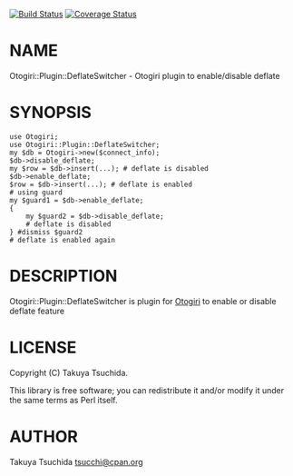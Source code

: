 [![Build Status](https://travis-ci.org/tsucchi/p5-Otogiri-Plugin-DeflateSwitcher.png?branch=master)](https://travis-ci.org/tsucchi/p5-Otogiri-Plugin-DeflateSwitcher) [![Coverage Status](https://coveralls.io/repos/tsucchi/p5-Otogiri-Plugin-DeflateSwitcher/badge.png?branch=master)](https://coveralls.io/r/tsucchi/p5-Otogiri-Plugin-DeflateSwitcher?branch=master)
# NAME

Otogiri::Plugin::DeflateSwitcher - Otogiri plugin to enable/disable deflate

# SYNOPSIS

    use Otogiri;
    use Otogiri::Plugin::DeflateSwitcher;
    my $db = Otogiri->new($connect_info);
    $db->disable_deflate;
    my $row = $db->insert(...); # deflate is disabled
    $db->enable_deflate;
    $row = $db->insert(...); # deflate is enabled
    # using guard
    my $guard1 = $db->enable_deflate;
    {
        my $guard2 = $db->disable_deflate;
        # deflate is disabled
    } #dismiss $guard2
    # deflate is enabled again

# DESCRIPTION

Otogiri::Plugin::DeflateSwitcher is plugin for [Otogiri](https://metacpan.org/pod/Otogiri) to enable or disable deflate feature

# LICENSE

Copyright (C) Takuya Tsuchida.

This library is free software; you can redistribute it and/or modify
it under the same terms as Perl itself.

# AUTHOR

Takuya Tsuchida <tsucchi@cpan.org>
